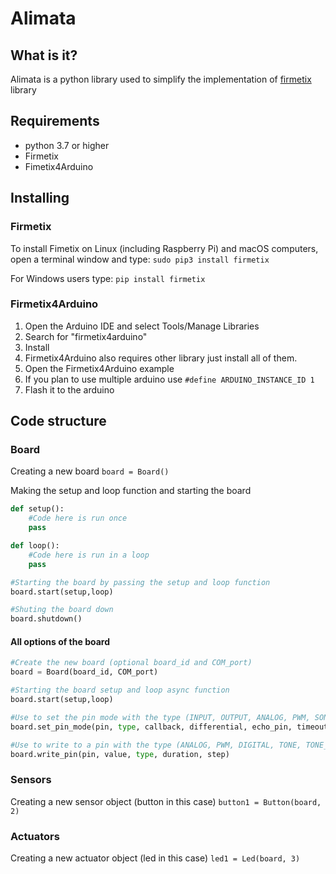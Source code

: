 # Alimata

## What is it?

Alimata is a python library used to simplify the implementation of [firmetix](https://github.com/Nilon123456789/firmetix) library

## Requirements

- python 3.7 or higher
- Firmetix
- Fimetix4Arduino

## Installing

### Firmetix

To install Fimetix on Linux (including Raspberry Pi) and macOS computers, open a terminal window and type: `sudo pip3 install firmetix`

For Windows users type: `pip install firmetix`

### Firmetix4Arduino

1. Open the Arduino IDE and select Tools/Manage Libraries
2. Search for "firmetix4arduino"
3. Install
4. Firmetix4Arduino also requires other library just install all of them.
5. Open the Firmetix4Arduino example
6. If you plan to use multiple arduino use `#define ARDUINO_INSTANCE_ID 1`
7. Flash it to the arduino

## Code structure

### Board

Creating a new board
`board = Board()`

Making the setup and loop function and starting the board

```python
def setup():
    #Code here is run once
    pass

def loop():
    #Code here is run in a loop
    pass

#Starting the board by passing the setup and loop function
board.start(setup,loop)

#Shuting the board down
board.shutdown()
```

#### All options of the board

```python
#Create the new board (optional board_id and COM_port)
board = Board(board_id, COM_port)

#Starting the board setup and loop async function
board.start(setup,loop)

#Use to set the pin mode with the type (INPUT, OUTPUT, ANALOG, PWM, SONAR)
board.set_pin_mode(pin, type, callback, differential, echo_pin, timeout, sensor_type, min_pulse, max_pulse)

#Use to write to a pin with the type (ANALOG, PWM, DIGITAL, TONE, TONE_CONTINUOUS, TONE_STOP, SERVO, STEPPER)
board.write_pin(pin, value, type, duration, step)
```

### Sensors

Creating a new sensor object (button in this case)
`button1 = Button(board, 2)`

### Actuators

Creating a new actuator object (led in this case)
`led1 = Led(board, 3)`
